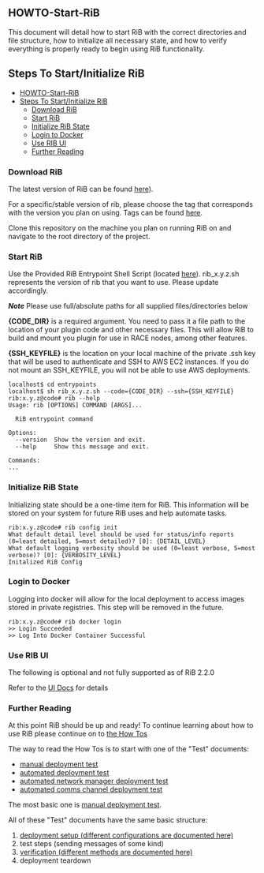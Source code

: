 ## HOWTO-Start-RiB

This document will detail how to start RiB with the correct directories and file structure, how to initialize all necessary state, and how to verify everything is properly ready to begin using RiB functionality.

## Steps To Start/Initialize RiB

- [HOWTO-Start-RiB](#howto-start-rib)
- [Steps To Start/Initialize RiB](#steps-to-startinitialize-rib)
  - [Download RiB](#download-rib)
  - [Start RiB](#start-rib)
  - [Initialize RiB State](#initialize-rib-state)
  - [Login to Docker](#login-to-docker)
  - [Use RIB UI](#use-rib-ui)
  - [Further Reading](#further-reading)

### Download RiB

The latest version of RiB can be found [here](https://github.com/tst-race/race-in-the-box)).

For a specific/stable version of rib, please choose the tag that corresponds with the version you plan on using. Tags can be found [here](https://github.com/tst-race/race-in-the-box/tags).

Clone this repository on the machine you plan on running RiB on and navigate to the root directory of the project.

### Start RiB

Use the Provided RiB Entrypoint Shell Script (located [here](../../entrypoints/)). rib_x.y.z.sh represents the version of rib that you want to use. Please update accordingly.

***Note*** Please use full/absolute paths for all supplied files/directories below

**{CODE_DIR}** is a required argument. You need to pass it a file path to the location of your plugin code and other necessary files. This will allow RiB to build and mount you plugin for use in RACE nodes, among other features.

**{SSH_KEYFILE}** is the location on your local machine of the private .ssh key that will be used to authenticate and SSH to AWS EC2 instances. If you do not mount an SSH_KEYFILE, you will not be able to use AWS deployments.

```
localhost$ cd entrypoints
localhost$ sh rib_x.y.z.sh --code={CODE_DIR} --ssh={SSH_KEYFILE}
rib:x.y.z@code# rib --help
Usage: rib [OPTIONS] COMMAND [ARGS]...

  RiB entrypoint command

Options:
  --version  Show the version and exit.
  --help     Show this message and exit.

Commands:
...
```

### Initialize RiB State

Initializing state should be a one-time item for RiB. This information will be stored on your system for future RiB uses and help automate tasks.

```
rib:x.y.z@code# rib config init
What default detail level should be used for status/info reports (0=least detailed, 5=most detailed)? [0]: {DETAIL_LEVEL}
What default logging verbosity should be used (0=least verbose, 5=most verbose)? [0]: {VERBOSITY_LEVEL}
Initalized RiB Config
```

### Login to Docker

Logging into docker will allow for the local deployment to access images stored in private registries. This step will be removed in the future.

```
rib:x.y.z@code# rib docker login
>> Login Succeeded
>> Log Into Docker Container Successful
```

### Use RIB UI
The following is optional and not fully supported as of RiB 2.2.0

Refer to the [UI Docs](HOWTO-RIBUI.md) for details

### Further Reading
At this point RiB should be up and ready! To continue learning about how to use RiB please continue on to [the How Tos](../how-to)

The way to read the How Tos is to start with one of the "Test" documents:
- [manual deployment test](../how-to/manual-deployment-test.md)
- [automated deployment test](../how-to/automated-deployment-test.md)
- [automated network manager deployment test](../how-to/automated-network-manager-integration-test.md)
- [automated comms channel deployment test](../how-to/automated-ta2-integration-test.md)

The most basic one is [manual deployment test](../how-to/manual-deployment-test.md).

All of these "Test" documents have the same basic structure:
1. [deployment setup (different configurations are documented here)](../how-to/deployment-setup)
2. test steps (sending messages of some kind)
3. [verification (different methods are documented here)](../how-to/test-verification)
4. deployment teardown 
